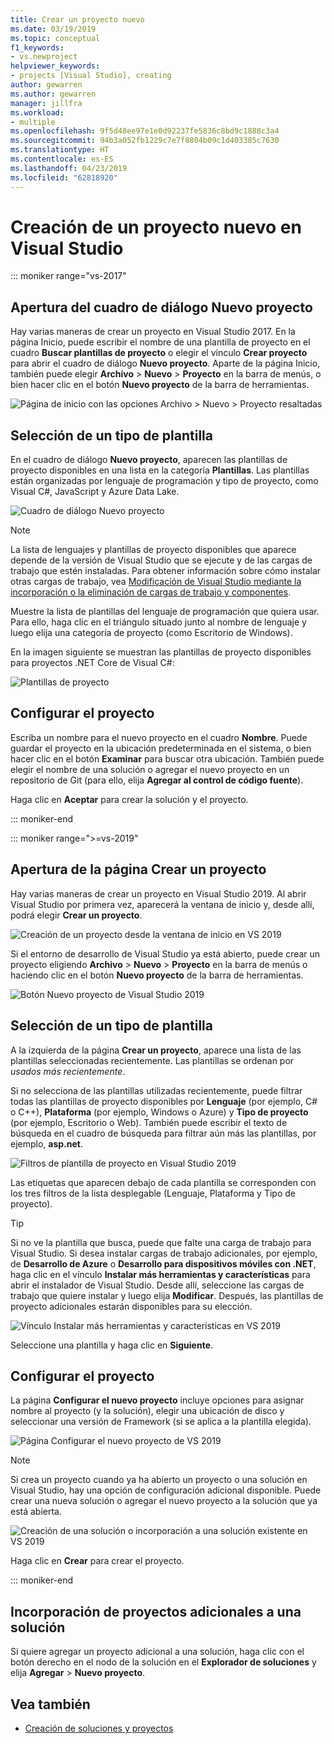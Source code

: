 ```yaml
---
title: Crear un proyecto nuevo
ms.date: 03/19/2019
ms.topic: conceptual
f1_keywords:
- vs.newproject
helpviewer_keywords:
- projects [Visual Studio], creating
author: gewarren
ms.author: gewarren
manager: jillfra
ms.workload:
- multiple
ms.openlocfilehash: 9f5d48ee97e1e0d92237fe5836c8bd9c1888c3a4
ms.sourcegitcommit: 94b3a052fb1229c7e7f8804b09c1d403385c7630
ms.translationtype: HT
ms.contentlocale: es-ES
ms.lasthandoff: 04/23/2019
ms.locfileid: "62818920"
---
```

# <a name="create-a-new-project-in-visual-studio"></a>Creación de un proyecto nuevo en Visual Studio

::: moniker range="vs-2017"

## <a name="open-the-new-project-dialog"></a>Apertura del cuadro de diálogo Nuevo proyecto

Hay varias maneras de crear un proyecto en Visual Studio 2017. En la página Inicio, puede escribir el nombre de una plantilla de proyecto en el cuadro **Buscar plantillas de proyecto** o elegir el vínculo **Crear proyecto** para abrir el cuadro de diálogo **Nuevo proyecto**. Aparte de la página Inicio, también puede elegir **Archivo** > **Nuevo** > **Proyecto** en la barra de menús, o bien hacer clic en el botón **Nuevo proyecto** de la barra de herramientas.

![Página de inicio con las opciones Archivo > Nuevo > Proyecto resaltadas](./media/vside-newproject1.png)

## <a name="select-a-template-type"></a>Selección de un tipo de plantilla

En el cuadro de diálogo **Nuevo proyecto**, aparecen las plantillas de proyecto disponibles en una lista en la categoría **Plantillas**. Las plantillas están organizadas por lenguaje de programación y tipo de proyecto, como Visual C#, JavaScript y Azure Data Lake.

![Cuadro de diálogo Nuevo proyecto](./media/vside-newproject-templates-list.png)

> [!NOTE]
> La lista de lenguajes y plantillas de proyecto disponibles que aparece depende de la versión de Visual Studio que se ejecute y de las cargas de trabajo que estén instaladas. Para obtener información sobre cómo instalar otras cargas de trabajo, vea [Modificación de Visual Studio mediante la incorporación o la eliminación de cargas de trabajo y componentes](../install/modify-visual-studio.md).

Muestre la lista de plantillas del lenguaje de programación que quiera usar. Para ello, haga clic en el triángulo situado junto al nombre de lenguaje y luego elija una categoría de proyecto (como Escritorio de Windows).

En la imagen siguiente se muestran las plantillas de proyecto disponibles para proyectos .NET Core de Visual C#:

![Plantillas de proyecto](./media/new-project-dialog-net-core.png)

## <a name="configure-your-project"></a>Configurar el proyecto

Escriba un nombre para el nuevo proyecto en el cuadro **Nombre**. Puede guardar el proyecto en la ubicación predeterminada en el sistema, o bien hacer clic en el botón **Examinar** para buscar otra ubicación. También puede elegir el nombre de una solución o agregar el nuevo proyecto en un repositorio de Git (para ello, elija **Agregar al control de código fuente**).

Haga clic en **Aceptar** para crear la solución y el proyecto.

::: moniker-end

::: moniker range=">=vs-2019"

## <a name="open-the-create-a-new-project-page"></a>Apertura de la página Crear un proyecto

Hay varias maneras de crear un proyecto en Visual Studio 2019. Al abrir Visual Studio por primera vez, aparecerá la ventana de inicio y, desde allí, podrá elegir **Crear un proyecto**.

![Creación de un proyecto desde la ventana de inicio en VS 2019](media/vs-2019/start-window-create-new-project.png)

Si el entorno de desarrollo de Visual Studio ya está abierto, puede crear un proyecto eligiendo **Archivo** > **Nuevo** > **Proyecto** en la barra de menús o haciendo clic en el botón **Nuevo proyecto** de la barra de herramientas.

![Botón Nuevo proyecto de Visual Studio 2019](media/vs-2019/new-project-button.png)

## <a name="select-a-template-type"></a>Selección de un tipo de plantilla

A la izquierda de la página **Crear un proyecto**, aparece una lista de las plantillas seleccionadas recientemente. Las plantillas se ordenan por *usados más recientemente*.

Si no selecciona de las plantillas utilizadas recientemente, puede filtrar todas las plantillas de proyecto disponibles por **Lenguaje** (por ejemplo, C# o C++), **Plataforma** (por ejemplo, Windows o Azure) y **Tipo de proyecto** (por ejemplo, Escritorio o Web). También puede escribir el texto de búsqueda en el cuadro de búsqueda para filtrar aún más las plantillas, por ejemplo, **asp.net**.

![Filtros de plantilla de proyecto en Visual Studio 2019](media/vs-2019/create-new-project-filters.png)

Las etiquetas que aparecen debajo de cada plantilla se corresponden con los tres filtros de la lista desplegable (Lenguaje, Plataforma y Tipo de proyecto).

> [!TIP]
> Si no ve la plantilla que busca, puede que falte una carga de trabajo para Visual Studio. Si desea instalar cargas de trabajo adicionales, por ejemplo, de **Desarrollo de Azure** o **Desarrollo para dispositivos móviles con .NET**, haga clic en el vínculo **Instalar más herramientas y características** para abrir el instalador de Visual Studio. Desde allí, seleccione las cargas de trabajo que quiere instalar y luego elija **Modificar**. Después, las plantillas de proyecto adicionales estarán disponibles para su elección.
>
> ![Vínculo Instalar más herramientas y características en VS 2019](media/vs-2019/install-more-tools-features.png)

Seleccione una plantilla y haga clic en **Siguiente**.

## <a name="configure-your-project"></a>Configurar el proyecto

La página **Configurar el nuevo proyecto** incluye opciones para asignar nombre al proyecto (y la solución), elegir una ubicación de disco y seleccionar una versión de Framework (si se aplica a la plantilla elegida).

![Página Configurar el nuevo proyecto de VS 2019](media/vs-2019/configure-new-project.png)

> [!NOTE]
> Si crea un proyecto cuando ya ha abierto un proyecto o una solución en Visual Studio, hay una opción de configuración adicional disponible. Puede crear una nueva solución o agregar el nuevo proyecto a la solución que ya está abierta.
>
> ![Creación de una solución o incorporación a una solución existente en VS 2019](media/vs-2019/configure-new-project-solution.png)

Haga clic en **Crear** para crear el proyecto.

::: moniker-end

## <a name="add-additional-projects-to-a-solution"></a>Incorporación de proyectos adicionales a una solución

Si quiere agregar un proyecto adicional a una solución, haga clic con el botón derecho en el nodo de la solución en el **Explorador de soluciones** y elija **Agregar** > **Nuevo proyecto**.

## <a name="see-also"></a>Vea también

- [Creación de soluciones y proyectos](creating-solutions-and-projects.md)
